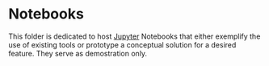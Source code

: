 # Notebooks

This folder is dedicated to host [Jupyter](https://jupyter.org) Notebooks that either exemplify the use of existing tools or prototype a conceptual solution for a desired feature.
They serve as demostration only.